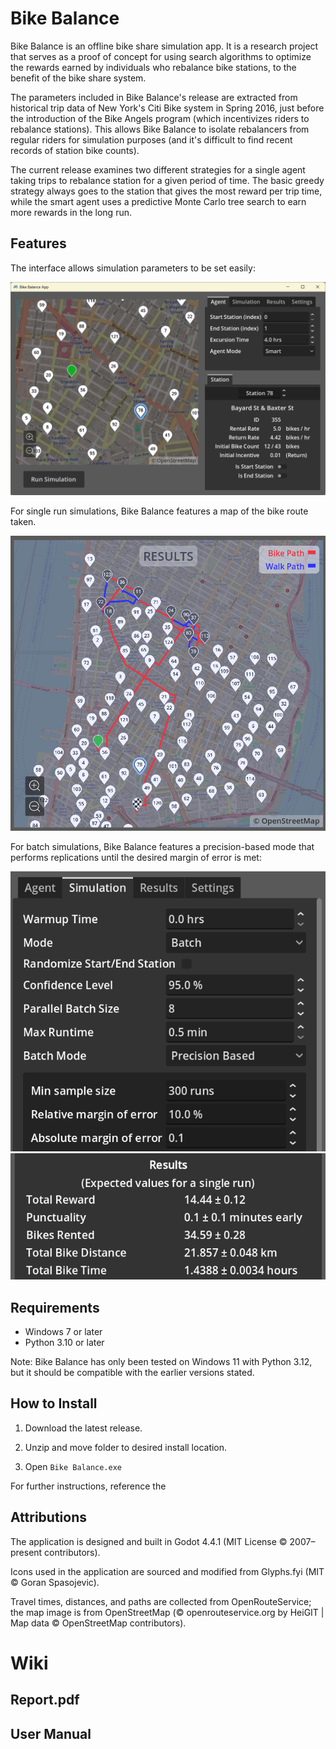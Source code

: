 # Bike Balance
Bike Balance is an offline bike share simulation app. It is a research project that serves as a proof of concept for using search algorithms to optimize the rewards earned by individuals who rebalance bike stations, to the benefit of the bike share system.

The parameters included in Bike Balance's release are extracted from historical trip data of New York's Citi Bike system in Spring 2016, just before the introduction of the Bike Angels program (which incentivizes riders to rebalance stations). This allows Bike Balance to isolate rebalancers from regular riders for simulation purposes (and it's difficult to find recent records of station bike counts). 

The current release examines two different strategies for a single agent taking trips to rebalance station for a given period of time. The basic greedy strategy always goes to the station that gives the most reward per trip time, while the smart agent uses a predictive Monte Carlo tree search to earn more rewards in the long run.


## Features
The interface allows simulation parameters to be set easily:

![image](screenshots/feature_parameters.png)

For single run simulations, Bike Balance features a map of the bike route taken.

![image](screenshots/feature_single_run.png)

For batch simulations, Bike Balance features a precision-based mode that performs replications until the desired margin of error is met:

![image](screenshots/feature_batch_params.png) ![image](screenshots/batch_results.png)


## Requirements
- Windows 7 or later
- Python 3.10 or later

Note: Bike Balance has only been tested on Windows 11 with Python 3.12, but it should be compatible with the earlier versions stated.


## How to Install

1. Download the latest release. 

2. Unzip and move folder to desired install location.

3. Open `Bike Balance.exe`

For further instructions, reference the 


## Attributions
The application is designed and built in Godot 4.4.1 (MIT License © 2007–present contributors).

Icons used in the application are sourced and modified from Glyphs.fyi (MIT © Goran Spasojevic).

Travel times, distances, and paths are collected from OpenRouteService; the map image is from OpenStreetMap (© openrouteservice.org by HeiGIT | Map data © OpenStreetMap contributors).


# Wiki

## Report.pdf

## User Manual